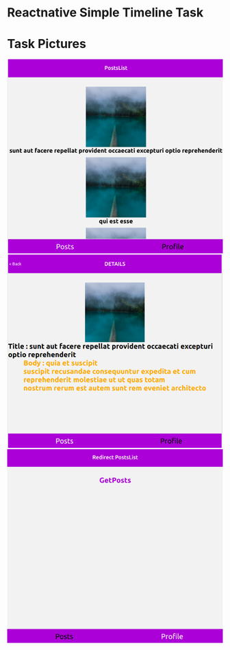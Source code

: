 # Reactnative Simple Timeline Task
# Task Pictures
![](assets/PostsList.png)
![](assets/PostDetails.png)
![](assets/Profile.png)

